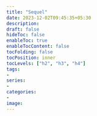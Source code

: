 ```yaml
---
title: "Sequel"
date: 2023-12-02T09:45:35+05:30
description:
draft: false
hideToc: false
enableToc: true
enableTocContent: false
tocFolding: false
tocPosition: inner
tocLevels: ["h2", "h3", "h4"]
tags:
-
series:
-
categories:
-
image:
---
```

